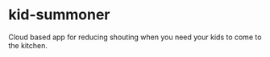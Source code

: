 # kid-summoner
Cloud based app for reducing shouting when you need your kids to come to the kitchen.
